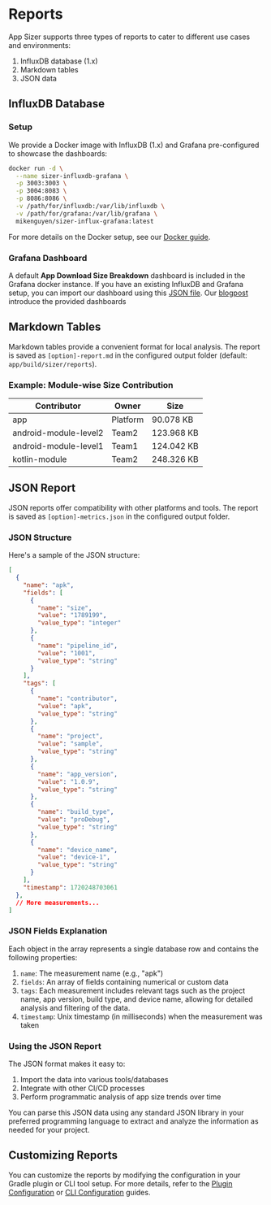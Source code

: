 # Reports

App Sizer supports three types of reports to cater to different use cases and environments:

1. InfluxDB database (1.x)
2. Markdown tables
3. JSON data

## InfluxDB Database

### Setup

We provide a Docker image with InfluxDB (1.x) and Grafana pre-configured to showcase the dashboards:

```sh
docker run -d \
  --name sizer-influxdb-grafana \
  -p 3003:3003 \
  -p 3004:8083 \
  -p 8086:8086 \
  -v /path/for/influxdb:/var/lib/influxdb \
  -v /path/for/grafana:/var/lib/grafana \
  mikenguyen/sizer-influx-grafana:latest
```

For more details on the Docker setup, see our [Docker guide][grafana-docker].

### Grafana Dashboard

A default **App Download Size Breakdown** dashboard is included in the Grafana docker instance. If you have an existing InfluxDB and Grafana setup, you can import our dashboard using this [JSON file][json-dashboard-file].
Our [blogpost][blog-post]  introduce the provided dashboards

## Markdown Tables

Markdown tables provide a convenient format for local analysis. The report is saved as `[option]-report.md` in the configured output folder (default: `app/build/sizer/reports`).

### Example: Module-wise Size Contribution

| Contributor | Owner | Size | 
|-------------|-------|------|
| app | Platform | 90.078 KB | 
| android-module-level2 | Team2 | 123.968 KB | 
| android-module-level1 | Team1 | 124.042 KB | 
| kotlin-module | Team2 | 248.326 KB | 

## JSON Report

JSON reports offer compatibility with other platforms and tools. The report is saved as `[option]-metrics.json` in the configured output folder.

### JSON Structure

Here's a sample of the JSON structure:

```json
[
  {
    "name": "apk",
    "fields": [
      {
        "name": "size",
        "value": "1789199",
        "value_type": "integer"
      },
      {
        "name": "pipeline_id",
        "value": "1001",
        "value_type": "string"
      }
    ],
    "tags": [
      {
        "name": "contributor",
        "value": "apk",
        "value_type": "string"
      },
      {
        "name": "project",
        "value": "sample",
        "value_type": "string"
      },
      {
        "name": "app_version",
        "value": "1.0.9",
        "value_type": "string"
      },
      {
        "name": "build_type",
        "value": "proDebug",
        "value_type": "string"
      },
      {
        "name": "device_name",
        "value": "device-1",
        "value_type": "string"
      }
    ],
    "timestamp": 1720248703061
  },
  // More measurements...
]
```

### JSON Fields Explanation

Each object in the array represents a single database row and contains the following properties:

1. `name`: The measurement name (e.g., "apk")
2. `fields`: An array of fields containing numerical or custom data
3. `tags`: Each measurement includes relevant tags such as the project name, app version, build type, and device name, allowing for detailed analysis and filtering of the data.
4. `timestamp`: Unix timestamp (in milliseconds) when the measurement was taken

### Using the JSON Report

The JSON format makes it easy to:

1. Import the data into various tools/databases
2. Integrate with other CI/CD processes
3. Perform programmatic analysis of app size trends over time

You can parse this JSON data using any standard JSON library in your preferred programming language to extract and analyze the information as needed for your project.

## Customizing Reports

You can customize the reports by modifying the configuration in your Gradle plugin or CLI tool setup. For more details, refer to the [Plugin Configuration][plugin_doc] or [CLI Configuration][cli_doc] guides.

[grafana-docker]: ../docker
[grafana-dashboard]: ../grafana/dashboard-to-import.json
[plugin_doc]: ./plugin.md
[cli_doc]: ./cli.md
[json-dashboard-file]: https://github.com/grab/App-Sizer/blob/master/grafana/dashboard-to-import.json
[blog-post]: https://engineering.grab.com/project-bonsai


